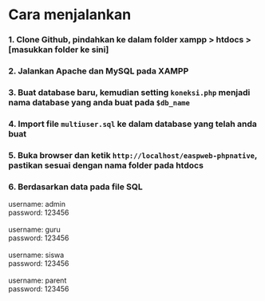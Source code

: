 # Cara menjalankan

### 1. Clone Github, pindahkan ke dalam folder xampp > htdocs > [masukkan folder ke sini]

### 2. Jalankan Apache dan MySQL pada XAMPP

### 3. Buat database baru, kemudian setting `koneksi.php` menjadi nama database yang anda buat pada `$db_name`

### 4. Import file `multiuser.sql` ke dalam database yang telah anda buat

### 5. Buka browser dan ketik `http://localhost/easpweb-phpnative`, pastikan sesuai dengan nama folder pada htdocs

### 6. Berdasarkan data pada file SQL

username: admin <br/>
password: 123456
<br/><br/>
username: guru <br/>
password: 123456
<br/><br/>
username: siswa <br/>
password: 123456
<br/><br/>
username: parent <br/>
password: 123456
